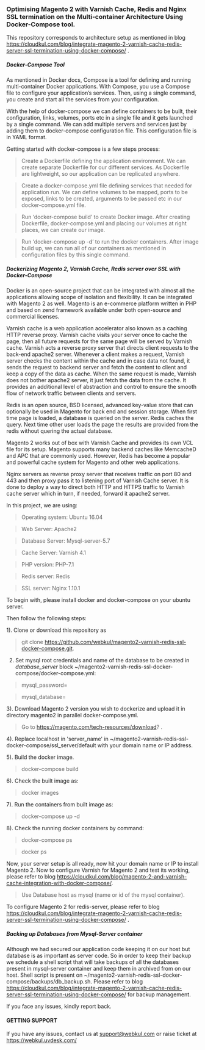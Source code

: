 ### Optimising Magento 2 with Varnish Cache, Redis and Nginx SSL termination on the Multi-container Architecture Using Docker-Compose tool.

This repository corresponds to architecture setup as mentioned in blog https://cloudkul.com/blog/integrate-magento-2-varnish-cache-redis-server-ssl-termination-using-docker-compose/ .

##### Docker-Compose Tool

As mentioned in Docker docs, Compose is a tool for defining and running multi-container Docker applications. With Compose, you use a Compose file to configure your application’s services. Then, using a single command, you create and start all the services from your configuration. 

With the help of docker-compose we can define containers to be built, their configuration, links, volumes, ports etc in a single file and it gets launched by a single command. We can add multiple servers and services just by adding them to docker-compose configuration file. This configuration file is in YAML format.

Getting started with docker-compose is a few steps process:

> Create a Dockerfile defining the application environment. We can create separate Dockerfile for our different services. As Dockerfile are lightweight, so our application can be replicated anywhere.

> Create a docker-compose.yml file defining services that needed for application run. We can define volumes to be mapped, ports to be exposed, links to be created, arguments to be passed etc in our docker-compose.yml file.

> Run ‘docker-compose build’ to create Docker image. After creating Dockerfile, docker-compose.yml and placing our volumes at right places, we can create our image.

> Run ‘docker-compose up -d’ to run the docker containers. After image build up, we can run all of our containers as mentioned in configuration files by this single command.

##### Dockerizing Magento 2, Varnish Cache, Redis server over SSL with Docker-Compose

Docker is an open-source project that can be integrated with almost all the applications allowing scope of isolation and flexibility. It can be integrated with Magento 2 as well. Magento is an e-commerce platform written in PHP and based on zend framework available under both open-source and commercial licenses.

Varnish cache is a web application accelerator also known as a caching HTTP reverse proxy. Varnish cache visits your server once to cache the page, then all future requests for the same page will be served by Varnish cache. Varnish acts a reverse proxy server that directs client requests to the back-end apache2 server. Whenever a client makes a request, Varnish server checks the content within the cache and in case data not found, it sends the request to backend server and fetch the content to client and keep a copy of the data as cache. When the same request is made, Varnish does not bother apache2 server, it just fetch the data from the cache. It provides an additional level of abstraction and control to ensure the smooth flow of network traffic between clients and servers.

Redis is an open source, BSD licensed, advanced key-value store that can optionally be used in Magento for back end and session storage. When first time page is loaded, a database is queried on the server. Redis caches the query. Next time other user loads the page the results are provided from the redis without quering the actual database. 

Magento 2 works out of box with Varnish Cache and provides its own VCL file for its setup. Magento supports many backend caches like MemcacheD and APC that are commonly used. However, Redis has become a popular and powerful cache system for Magento and other web applications. 

Nginx servers as reverse proxy server that receives traffic on port 80 and 443 and then proxy pass it to listening port of Varnish Cache server. It is done to deploy a way to direct both HTTP and HTTPS traffic to Varnish cache server which in turn, if needed, forward it apache2 server.

In this project, we are using:

> Operating system: Ubuntu 16.04

> Web Server: Apache2

> Database Server: Mysql-server-5.7

> Cache Server: Varnish 4.1

> PHP version: PHP-7.1

> Redis server: Redis 

> SSL server: Nginx 1.10.1

To begin with, please install docker and docker-compose on your ubuntu server. 

Then follow the following steps:

1). Clone or download this repository as 

> git clone https://github.com/webkul/magento2-varnish-redis-ssl-docker-compose.git.

2) Set mysql root credentials and name of the database to be created in *database_server* block ~/magento2-varnish-redis-ssl-docker-compose/docker-compose.yml:

> mysql_password=

> mysql_database=

3). Download Magento 2 version you wish to dockerize and upload it in directory magento2 in parallel docker-compose.yml.

> Go to https://magento.com/tech-resources/download? .

4). Replace localhost in 'server_name' in ~/magento2-varnish-redis-ssl-docker-compose/ssl_server/default with your domain name or IP address.

5). Build the docker image.

> docker-compose build

6). Check the built image as:

> docker images

7). Run the containers from built image as:

> docker-compose up -d

8). Check the running docker containers by command:

> docker-compose ps

> docker ps


Now, your server setup is all ready, now hit your domain name or IP to install Magento 2. Now to configure Varnish for Magento 2 and test its working, please refer to blog https://cloudkul.com/blog/magento-2-and-varnish-cache-integration-with-docker-compose/.

> Use Database host as mysql (name or id of the mysql container).

To configure Magento 2 for redis-server, please refer to blog https://cloudkul.com/blog/integrate-magento-2-varnish-cache-redis-server-ssl-termination-using-docker-compose/ .


##### Backing up Databases from Mysql-Server container

Although we had secured our application code keeping it on our host but database is as important as server code. So in order to keep their backup we schedule a shell script that will take backups of all the databases present in mysql-server container and keep them in archived from on our host. Shell script is present on ~/magento2-varnish-redis-ssl-docker-compose/backups/db_backup.sh. Please refer to blog https://cloudkul.com/blog/integrate-magento-2-varnish-cache-redis-server-ssl-termination-using-docker-compose/  for backup management.

If you face any issues, kindly report back.


#### GETTING SUPPORT

If you have any issues, contact us at support@webkul.com or raise ticket at https://webkul.uvdesk.com/
 
